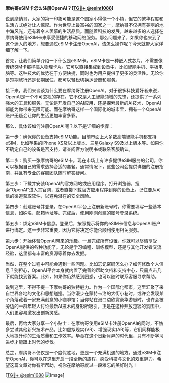 **摩纳哥eSIM卡怎么注册OpenAI？[[TG💪+ @esim1088](https://t.me/s/esim1088)]**

说到摩纳哥，大家的第一印象可能是这个国家小得像一个小镇，但它的繁华程度和生活方式绝对让人惊叹。作为世界上最富裕的国家之一，摩纳哥不仅拥有美丽的地中海风光，还有着令人羡慕的生活品质。而随着科技的发展，越来越多的人选择在摩纳哥使用eSIM卡来享受便捷的移动网络服务。那么问题来了，如果你也来到了这个迷人的地方，想要通过eSIM卡注册OpenAI，该怎么操作呢？今天就带大家详细了解一下。

首先，让我们简单介绍一下什么是eSIM卡。eSIM卡是一种嵌入式芯片，不需要像传统SIM卡那样插入物理卡片。它可以直接集成到设备中，比如智能手机、平板电脑等。这种技术的优势在于方便快捷，同时也为用户提供了更多的灵活性。无论你是短期旅行还是长期居住，都可以轻松切换运营商和服务。

接下来，我们来谈谈为什么要在摩纳哥注册OpenAI。对于很多科技爱好者来说，OpenAI是一个不可忽视的存在。它不仅是人工智能领域的先锋，还提供了一系列强大的工具和服务。无论是开发自己的AI应用，还是探索最新的AI技术，OpenAI都能为你带来无限可能。而在摩纳哥这样一个国际化的城市里，拥有一个OpenAI账户无疑会让你的生活更加丰富多彩。

那么，具体该如何注册OpenAI呢？以下是详细的步骤：

第一步：确保你的设备支持eSIM功能。目前市面上大多数高端智能手机都支持eSIM，比如苹果的iPhone XS及以上版本、三星Galaxy S9及以上版本等。如果你不确定自己的设备是否支持，请查阅官方说明书或联系客服确认。

第二步：购买一张摩纳哥的eSIM卡。现在市场上有许多提供eSIM服务的公司，你可以根据自己的需求选择合适的套餐。通常情况下，这些公司会提供详细的注册指南，并且有专业的客服团队随时解答疑问。

第三步：下载并安装OpenAI的官方网站或应用程序。打开浏览器，搜索“OpenAI”进入其官网，或者直接下载官方应用程序到你的设备上。记住要从可信的渠道获取软件，以避免潜在的安全风险。

第四步：创建账号并登录。在OpenAI平台上注册新账号时，你需要填写一些基本信息，如姓名、邮箱地址等。完成后，使用刚刚创建的账号登录系统。

第五步：绑定eSIM卡信息。登录后，按照提示将你的eSIM卡信息与OpenAI账户进行绑定。这一步非常重要，因为它将决定你能否顺利使用相关服务。

第六步：开始体验OpenAI带来的乐趣。一旦完成所有设置，你就可以尽情享受OpenAI提供的各种功能了。无论是学习编程、训练模型，还是与其他开发者交流经验，这里都有丰富的资源等着你去发掘。

当然，在整个过程中可能会遇到一些问题。比如忘记密码怎么办？如何修改个人信息？别担心，OpenAI平台本身就内置了完善的帮助文档和支持中心，只需点击几下就能找到答案。此外，如果你仍然感到困惑，也可以随时联系客服寻求帮助。

说到这里，不得不提一下摩纳哥的独特魅力。作为一个国际化都市，这里汇聚了来自世界各地的文化和思想碰撞。当你漫步在蒙特卡洛的大街小巷时，或许会发现某个角落藏着一家充满创意的小咖啡馆；当你站在港口边欣赏豪华游艇时，也许会被旁边的一群年轻人讨论最新AI技术的身影所吸引。正是在这种开放包容的氛围中，人们更容易激发出创新灵感。

最后，再给大家分享一个小贴士：在摩纳哥使用eSIM卡注册OpenAI的同时，不妨多尝试其他新兴技术产品。比如虚拟现实(VR)、增强现实(AR)等，它们同样能极大地提升你的生活质量和工作效率。毕竟在这个日新月异的时代里，只有不断学习进步才能跟上时代的步伐。

总之，摩纳哥不仅仅是一个度假胜地，更是一个充满机遇的地方。通过eSIM卡注册OpenAI，你可以在这里开启一段全新的旅程，感受科技与文化的双重魅力。希望这篇文章对你有所帮助，祝你在摩纳哥度过一段难忘的美好时光！

[[TG💪+ @esim1088](https://t.me/s/esim1088) ![Image](https://i.postimg.cc/4NQfJmqS/Snipaste-2025-05-13-00-14-12.png)]
